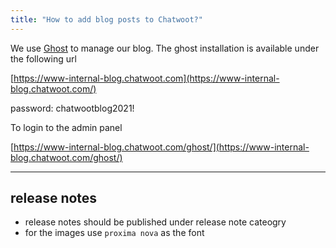 ```yaml
---
title: "How to add blog posts to Chatwoot?"
---
```


We use [Ghost](ghost.org) to manage our blog.  The ghost installation is available under the following url

[https://www-internal-blog.chatwoot.com](https://www-internal-blog.chatwoot.com/)

password:  chatwootblog2021!

To login to the admin panel

[https://www-internal-blog.chatwoot.com/ghost/](https://www-internal-blog.chatwoot.com/ghost/)

---

## release notes

- release notes should be published under release note cateogry
- for the images use `proxima nova` as the font
